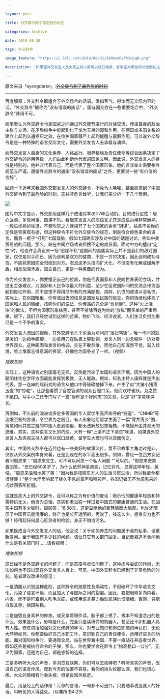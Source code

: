 ```yaml
---

layout: post

title: 外交辞令到了最危险的时刻

categories: Archive

date: 2019-08-30

tags: 外交辞令

image_feature: "https://i.loli.net/2019/08/31/IOMuvdRLYV9w1qN.png"

description: "如果连外交发言人及央视主持人都可以信口雌黄，留学生大概也可以效而仿之。"

---
```


原文来自「ayangdaren」:~~[外交辞令到了最危险的时刻](https://archive.li/MiJMS#selection-35.0-39.11)~~

---

百度解释：外交辞令即适合于外交场合的话语。借指客气、得体而无实际内容的话。“外交辞令”被称为"没有错误的废话" 。国与国交往在一些重要场合中，“外交辞令”非用不可。

而笔者认为外交辞令也是国家之间通过外交使节进行的对话交流，传递自身的政治主张与立场，在矛盾纷争中能起到化干戈为玉帛的调和作用，在两国或多国关系的建立上起到交通枢纽之效，在维护国家尊严上起到提醒与震慑作用，可以说外交辞令是是一种特殊的语言交际文化，需要外交发言人去承载与演绎。

而外交发言人自身的文化素养、人格品行、眼界格局及责任使命等综合因素决定了外交辞令的运用等级，人们由此判断他代表的国家文明。因此说，外交发言人的身份是特别的，他并非代表自己，而是代表了整个国家形象。他的言谈举止需要格外规范与严谨，遵循外交辞令的通条“没有错误的废话”之外，更要说一些“有价值的言辞”。

回顾一下近年来我国外交部发言人的外交辞令，不免令人唏嘘，甚至感觉到了中国外交辞令到了最危险的时刻，这并非危言耸听，让我们来分析一下几个案例。

![](https://i.loli.net/2019/08/31/IOMuvdRLYV9w1qN.png)

图片中文字显示，外交部用这样几个成语对本次G7峰会动机、目的进行定性：居心叵测、多管闲事、图谋不轨。看起来发言人的汉语言尤其是成语运用非常娴熟，一股瓜烂熟的味道，不费吹灰之力就揭开了七个国家的会务“阴谋”。姑且不论你的定性是否客观有据，但这种辞令不符合外交辞令的规范，倒是符合颜色革命的语言，而且一棍子“打死”七国首脑。假如七国确实涉及对中国的话题讨论，例如中美贸易战的问题，那么，站在中间立场或者摇摆不定的成员国，面对中方的擅自“定性”时，他也许会真正来一场“图谋不轨”这期间的美国实际上并不是我们的敌对国家，仅仅是对手而已，因为谈判是双方的磋商，不是一方的决定，因此谈判成功与否，不能将原因完全归结到对方。况且这矛头指向扩大化，不但没有化解或缓解矛盾，相反加深矛盾，孤立自己，更是一种愚蠢的行为。

作为外交发言人，你要摆正自己的位置，你是代表国家和人民向世界表明立场，并提出主张建议，为国家和人民争取最大的利益，至少在促进国际间的交流合作方面起到推动作用，而不是恨不得用尽所有的充满鄙视、挑衅、仇恨的成语以泄私愤。实际上，在别国眼里，你传递出去的信息是国家及民族的信息，你的情绪也体现了国家和人民的情绪，按照你们的说法，你传递的完全是“负能量”。这种“火上浇油”的做法，不但为国家形象抹黑，甚至不排除百姓为你的“放纵”而买单的严重后果。眼下，我们已经尝试到这样的苦果，物价飞涨、经济收紧、人们生活负担加重已是一个不争的事实。

外交发言人流出的视频，其外交辞令几乎沦落为坊间的“泼妇骂街”，唯一不同的就是泼妇一边指手画脚，一边拿用刀在砧板上狠劲剁，发言人则一边念稿件一边对着世界观众。这种画面和发言的格调，实在不敢恭维，而他自己却浑然不觉，渐入佳境，脸上堆着志得意满的笑容，好像他为国争光了一样。（视频）

_播放视频_

实际上，这种语言对别国毫毛无损，反倒是污染了本国的语言环境。因为中国人的聪明往往在学坏方面最能发挥到极致，无人能敌。例如，知名主持人康辉就是杰出代表。那一连串的骂街式的语言从他口中骨碌碌地掉下来，产生了似“大猪小猪落玉盘”的“惊艳”，让那些看惯了官腔官调的观众目瞪口呆，继而欢呼雀跃，为之赞不绝口。写手小二还专门写了一篇“康辉是个好同志”的文章，只是“好”字意味深长。

再例如，不久前的澳洲或多伦多等国的华人留学生高声疾呼的“穷逼”、“CNMB”等流氓至极的言语，令世界为之侧目。有人形象地给留学生画了一幅“背井离乡”图，寓意如同井底之蛙的中国人走到哪里，都无法解放思想桎梏，不能抛开坐井观天的思维。其实，这种语言文化的朽烂，大有一种“上梁不正下梁歪”味道。如果连外交发言人及央视主持人都可以信口雌黄，留学生大概也可以效而仿之。

其实，中国外交辞令在近代也有一些美好的故事流传，暂不论故事主角功过是非，仅仅从外交案例本身来看，还是比现在的水平高出很多。例如，曾经一位西方女记者问周恩来："周恩来先生，可不可以问您一个私人问题 ""可以的。"周恩来微笑着回答。"您已经60多岁了，为什么依然神采奕奕，记忆非凡，显得这样年轻，英俊。"周恩来温和地笑了笑："因为我是按照东方人的生活习惯生活，所以我至今都很健康！"整个大厅里响起了经久不息的掌声和喝彩声，各国记者无不为周恩来的巧妙回答所折服。

这就是高大上的外交辞令，且可以称之为有价值的废话：暗示他的健康年轻态和特需特供无关，他贵为总理，其实和老百姓一样过着中国式的健康普通的生活。在回答中国有多少钱时，周回答：18.88元，这更显示他的智慧情商大局观。也许还暗示了中国官员是清廉的，财产也是公开透明的，再说了，钱这么少，想贪实力也不够！经得起任何居心叵测者的检验，身正不怕谁污名。

如果换成当今外交发言人的话，他会说：关于如何养生的问题属于我的私事，请重新提问。至于我国有多少钱的问题，该让其它有关部门回复。当记者紧追不舍问他什么是有关部门时……请看视频：

_播放视频_

这已经不是外交辞令的问题了，而是态度与责任问题了，这种虚与委蛇的作风，无法如何也不该出现在外交发言人身上，可见，中国外交辞令已经到了非常危险的时刻。笔者建议改进的意见：

一是清醒认识到这种危险，这种辞令的随意性及煽动性，不但破坏了中华语言文化，污染了语言环境，而且加大了与国际之间的裂痕。因此，要把眼睛多向内看，内省，而不是盯着别人吹毛求疵，或使用语言暴力煽动民族仇恨情绪。否则，只能自取其辱，祸国殃民。

二是加强自身素养的修炼。成天拿着稿件读，脑子都上锈了，根本不知道念出的是什么，效果是什么，影响是什么，完全只是读稿件的机器人。甚至还不如机器人具有人性。修炼包括加强对文化修辞的学习，对专业知识和岗位职能的再认识，无论大环境如何，你都要做好自己本职工作，意识到自己的责任使命，运用好语言的功能。面对国际纷争时，要通观全局，站在世界看中国，不要一直站在井底看世界。假如这些是被执行命令的子弹，那么，你也要学会在辞令上“抬高枪口一公分”，无论为国家，还是为自己，都是睿智的选择。

三是多听听大众的声音，多浏览互联网，你们可以去推特吧？听听真实的声音，改进自己的语言作风。爬到今天的位置不容易，看你的抬头纹那么深，我们也很心疼。大众的情绪有时会失控，但是良知尚稳定。

最后，用圣经上的话作结：污秽的言语，一句都不可出口，只要随事说造就人的好话，叫听见的人得益处。（以弗所书4:29）
